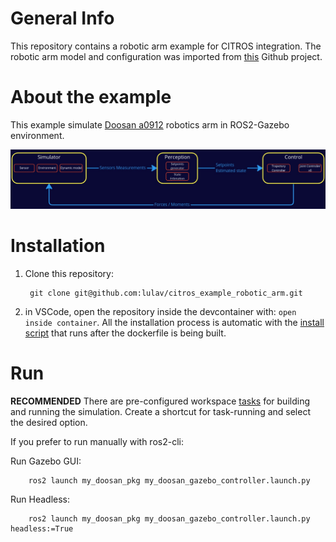 # General Info

This repository contains a robotic arm example for CITROS integration.
The robotic arm model and configuration was imported from [this](https://github.com/dvalenciar/robotic_arm_environment) Github project.

# About the example

This example simulate [Doosan a0912](https://www.doosanrobotics.com/en/products/series/a0912) robotics arm in ROS2-Gazebo environment. 

![image](ros2_ws/src/robotic_arm_environment/images/readme.png)

# Installation

1. Clone this repository:

        git clone git@github.com:lulav/citros_example_robotic_arm.git

2. in VSCode, open the repository inside the devcontainer with: `open inside container`. All the installation process is automatic with the [install script](.devcontainer/install.sh) that runs after the dockerfile is being built.


# Run

**RECOMMENDED** 
There are pre-configured workspace [tasks](https://www.allisonthackston.com/articles/vscode-tasks.html) for building and running the simulation.
Create a shortcut for task-running and select the desired option.

If you prefer to run manually with ros2-cli:

Run Gazebo GUI:

        ros2 launch my_doosan_pkg my_doosan_gazebo_controller.launch.py

Run Headless:

        ros2 launch my_doosan_pkg my_doosan_gazebo_controller.launch.py headless:=True



